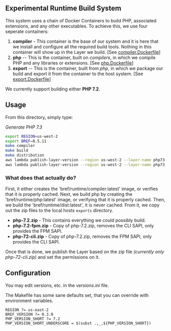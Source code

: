 ## Experimental Runtime Build System
This system uses a chain of Docker Containers to build PHP, associated extensions, and any other executables. To achieve this, we use four seperate containers:

1. **compiler** - This container is the base of our system and it is here that we install and configure all the required build tools. Nothing in this container will show up in the Layer we build. [See [compiler.Dockerfile](compiler.Dockerfile)]
2. **php** -- This is the container, built on *compilers*, in which we compile PHP and any libraries or extensions. [See [php.Dockerfile](php.Dockerfile)]
4. **export** -- This is the container, built from *php*, in which we package our build and export it from the container to the host system. [See [export.Dockerfile](export.Dockerfile)]

We currently support building either **PHP 7.2**.

## Usage
From this directory, simply type:

*Generate PHP 7.3*
```bash
export REGION=us-west-2
export BREF=0.5.11
make compiler
make build
make distribution
aws lambda publish-layer-version --region us-west-2 --layer-name php73-fpm --description "bref-php-fpm" --license-info MIT --zip-file fileb://../export/php-73-fpm.zip --compatible-runtimes provided --output text --query Version
aws lambda publish-layer-version --region us-west-2 --layer-name php73 --description "bref-php" --license-info MIT --zip-file fileb://../export/php-73.zip --compatible-runtimes provided --output text --query Version
```

### What does that actually do?
First, it either creates the 'bref/runtime/compiler:latest' image, or verifies that it is properly cached. Next, we build php by creating the 'bref/runtime/php:latest' image, or verifying that it is properly cached. Then, we build the 'bref/runtime/dist:latest', it is never cached. From it, we copy out the zip files to the local hosts `exports` directory.

 * **php-7.2.zip** - This contains everything we could possibly build.
 * **php-7.2-fpm.zip** - Copy of php-7.2.zip, removes the CLI SAPI, only provides the FPM SAPI.
 * **php-72-cli.zip** - Copy of php-7.2.zip, removes the FPM SAPI, only provides the CLI SAPI.

Once that is done, we publish the Layer based on the zip file _(currently only php-72-cli.zip)_ and set the permissions on it.

## Configuration
You may edit versions, etc. in the *versions.ini* file.

The Makefile has some sane defaults set, that you can override with environment variables.

```make
REGION ?= us-east-2
BREF_VERSION ?= 0.3.0
PHP_VERSION_SHORT ?= 7.2
PHP_VERSION_SHORT_UNDERSCORE = $(subst .,_,${PHP_VERSION_SHORT})
```
